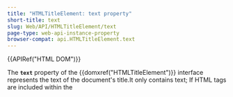 ```yaml
---
title: "HTMLTitleElement: text property"
short-title: text
slug: Web/API/HTMLTitleElement/text
page-type: web-api-instance-property
browser-compat: api.HTMLTitleElement.text
---
```


{{APIRef("HTML DOM")}}

The **`text`** property of the {{domxref("HTMLTitleElement")}} interface represents the text of the document's title.It only contains text; If HTML tags are included within the <title> element, they are also treated as a plain text, rather than being interpreted as HTML.

## Value

A string.

## Examples

Consider the example below:

```html
<!doctype html>
<html lang="en-US">
  <head>
    <title>
      Hello world! <span class="highlight">Isn't this wonderful</span> really?
    </title>
  </head>
  <body></body>
</html>
```

```js
const title = document.querySelector("title");
console.log(title.text); // yield:  "Hello world! <span class="highlight">Isn't this wonderful</span> really?"
```

As you can see, The 'span' tag and its content were treated as plain text and displayed exactly as they appear in the <title> element, rather than being processed as HTML.

## Specifications

{{Specifications}}

## Browser compatibility

{{Compat}}

